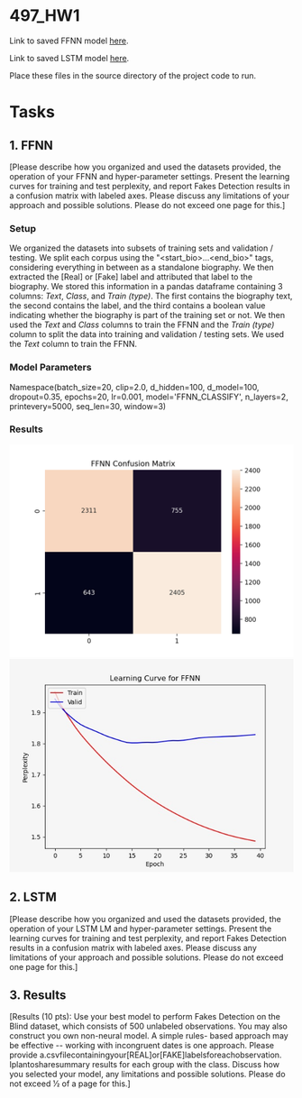 # 497_HW1

Link to saved FFNN model [here](https://drive.google.com/file/d/1JhyJOzdX5Iw_x4NpYDUdtJYaJtVd-Wsx/view?usp=sharing).


Link to saved LSTM model [here](https://drive.google.com/file/d/1W_LZTNmZ5NIhET-sHn-NfqXbMZDkz8Rb/view?usp=sharing).

Place these files in the source directory of the project code to run.


# Tasks

## 1. FFNN

[Please describe how you organized and used the datasets provided, the operation of your FFNN and hyper-parameter settings. Present the learning curves for training and test perplexity, and report Fakes Detection results in a confusion matrix with labeled axes. Please discuss any limitations of your approach and possible solutions. Please do not exceed one page for this.]

### Setup

We organized the datasets into subsets of training sets and validation / testing. We split each corpus using the "<start_bio>...<end_bio>" tags, considering everything in between as a standalone biography. We then extracted the [Real] or [Fake] label and attributed that label to the biography. We stored this information in a pandas dataframe containing 3 columns: *Text*, *Class*, and *Train (type)*. The first contains the biography text, the second contains the label, and the third contains a boolean value indicating whether the biography is part of the training set or not. We then used the *Text* and *Class* columns to train the FFNN and the *Train (type)* column to split the data into training and validation / testing sets. We used the *Text* column to train the FFNN.

### Model Parameters

Namespace(batch_size=20, clip=2.0, d_hidden=100, d_model=100, dropout=0.35, epochs=20, lr=0.001, model='FFNN_CLASSIFY', n_layers=2, printevery=5000, seq_len=30, window=3)


### Results

![Confusion Matrix](https://github.com/joshualevitas/497_HW1/blob/main/figures/Figure_1.png?raw=true)
![Perplexity](https://github.com/joshualevitas/497_HW1/blob/main/figures/Perplexity_FFNN.JPG?raw=true)


## 2. LSTM

[Please describe how you organized and used the datasets provided, the operation of your LSTM LM and hyper-parameter settings. Present the learning curves for training and test perplexity, and report Fakes Detection results in a confusion matrix with labeled axes. Please discuss any limitations of your approach and possible solutions. Please do not exceed one page for this.]


## 3. Results

[Results (10 pts): Use your best model to perform Fakes Detection on the Blind dataset, which consists of 500 unlabeled observations. You may also construct you own non-neural model. A simple rules- based approach may be effective -- working with incongruent dates is one approach. Please provide a.csvfilecontainingyour[REAL]or[FAKE]labelsforeachobservation. Iplantosharesummary results for each group with the class. Discuss how you selected your model, any limitations and possible solutions. Please do not exceed 1⁄2 of a page for this.]